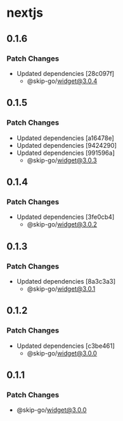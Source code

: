 # nextjs

## 0.1.6

### Patch Changes

- Updated dependencies [28c097f]
  - @skip-go/widget@3.0.4

## 0.1.5

### Patch Changes

- Updated dependencies [a16478e]
- Updated dependencies [9424290]
- Updated dependencies [991596a]
  - @skip-go/widget@3.0.3

## 0.1.4

### Patch Changes

- Updated dependencies [3fe0cb4]
  - @skip-go/widget@3.0.2

## 0.1.3

### Patch Changes

- Updated dependencies [8a3c3a3]
  - @skip-go/widget@3.0.1

## 0.1.2

### Patch Changes

- Updated dependencies [c3be461]
  - @skip-go/widget@3.0.0

## 0.1.1

### Patch Changes

- @skip-go/widget@3.0.0
